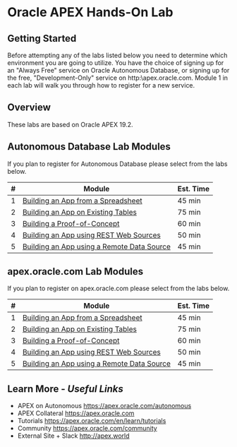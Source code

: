 # Oracle APEX Hands-On Lab

## Getting Started

Before attempting any of the labs listed below you need to determine which environment you are going to utilize. You have the choice of signing up for an "Always Free" service on Oracle Autonomous Database, or signing up for the free, "Development-Only" service on http:\\apex.oracle.com. Module 1 in each lab will walk you through how to register for a new service.

## Overview

These labs are based on Oracle APEX 19.2.

## Autonomous Database Lab Modules
If you plan to register for Autonomous Database please select from the labs below.

| # | Module | Est. Time |
| --- | --- | --- |
| 1 | [Building an App from a Spreadsheet](./autonomous/spreadsheet) | 45 min |
| 2 | [Building an App on Existing Tables](./autonomous/existing-tables) | 75 min |
| 3 | [Building a Proof-of-Concept](./autonomous/proof-of-concept) | 60 min |
| 4 | [Building an App using REST Web Sources](./autonomous/rest-web-source) | 50 min |
| 5 | [Building an App using a Remote Data Source](./autonomous/remote-data-source) | 45 min |

## apex.oracle.com Lab Modules
If you plan to register on apex.oracle.com please select from the labs below.

| # | Module | Est. Time |
| --- | --- | --- |
| 1 | [Building an App from a Spreadsheet](./apex-oracle-com/spreadsheet) | 45 min |
| 2 | [Building an App on Existing Tables](./apex-oracle-com/existing-tables) | 75 min |
| 3 | [Building a Proof-of-Concept](./apex-oracle-com/proof-of-concept) | 60 min |
| 4 | [Building an App using REST Web Sources](./apex-oracle-com/rest-web-source) | 50 min |
| 5 | [Building an App using a Remote Data Source](./apex-oracle-com/remote-data-source) | 45 min |

## Learn More - *Useful Links*

- APEX on Autonomous   https://apex.oracle.com/autonomous
- APEX Collateral   https://apex.oracle.com
- Tutorials   https://apex.oracle.com/en/learn/tutorials
- Community   https://apex.oracle.com/community
- External Site + Slack   http://apex.world